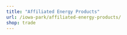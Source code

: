 ```yaml
---
title: "Affiliated Energy Products"
url: /iowa-park/affiliated-energy-products/
shop: trade
---
```

